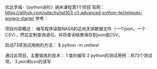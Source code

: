 优达学城-《python进阶》纳米课程第1个项目
官网：https://github.com/udacity/nd303-c1-advanced-python-techniques-project-starter
参考：

项目内容概述：
编写程序读取NASA的近地天体数据文件（一个json，一个CSV），然后定制查询语句，并将查询结果保存到json或CSV。


启动73项测试用例的方法：
$ python -m unittest








通过此项目，主要锻炼的技术：
1 类的编写
2 python的测试用例：共73个测试项。
3 json和csv的读写
